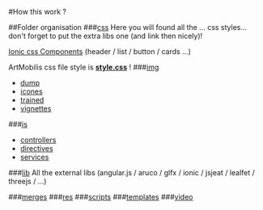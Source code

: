 #How this work ?

##Folder organisation
###[css](../www/css)
Here you will found all the ... css styles...
don't forget to put the extra libs one (and link then nicely)!

[Ionic css Components](http://ionicframework.com/docs/components) (header / list / button / cards ...)

ArtMobilis css file style is [__style.css__](../www/css/styles.css) !
###[img](../www/img)

* [dump](../www/img/dump)
* [icones](../www/img/icones)
* [trained](../www/img/trained)
* [vignettes](../www/img/vignettes)

###[js](../www/js)

* [controllers](../www/js/controllers)
* [directives](../www/js/directives)
* [services](../www/js/services)

###[lib](../www/lib)
All the external libs (angular.js / aruco / glfx / ionic / jsjeat / lealfet / threejs / ...)

###[merges](../www/merges)
###[res](../www/res)
###[scripts](../www/scripts)
###[templates](../www/templates)
###[video](../www/video)
